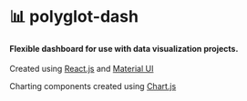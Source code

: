 # 📊 polyglot-dash
#### Flexible dashboard for use with data visualization projects.

Created using [React.js](https://github.com/facebook/react) and [Material UI](https://github.com/mui-org/material-ui)

Charting components created using [Chart.js](https://github.com/chartjs/Chart.js)
